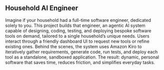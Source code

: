 ## Household AI Engineer

Imagine if your household had a full-time software engineer, dedicated solely to you. This project builds that engineer, an agentic AI system capable of designing, coding, testing, and deploying bespoke software tools on demand, tailored to a single household’s unique needs. Users interact through a friendly dashboard UI to request new tools or refine existing ones. Behind the scenes, the system uses Amazon Kiro to iteratively gather requirements, generate code, run tests, and deploy each tool as a standalone, sandboxed application. The result: dynamic, personal software that saves time, reduces friction, and simplifies everyday tasks.